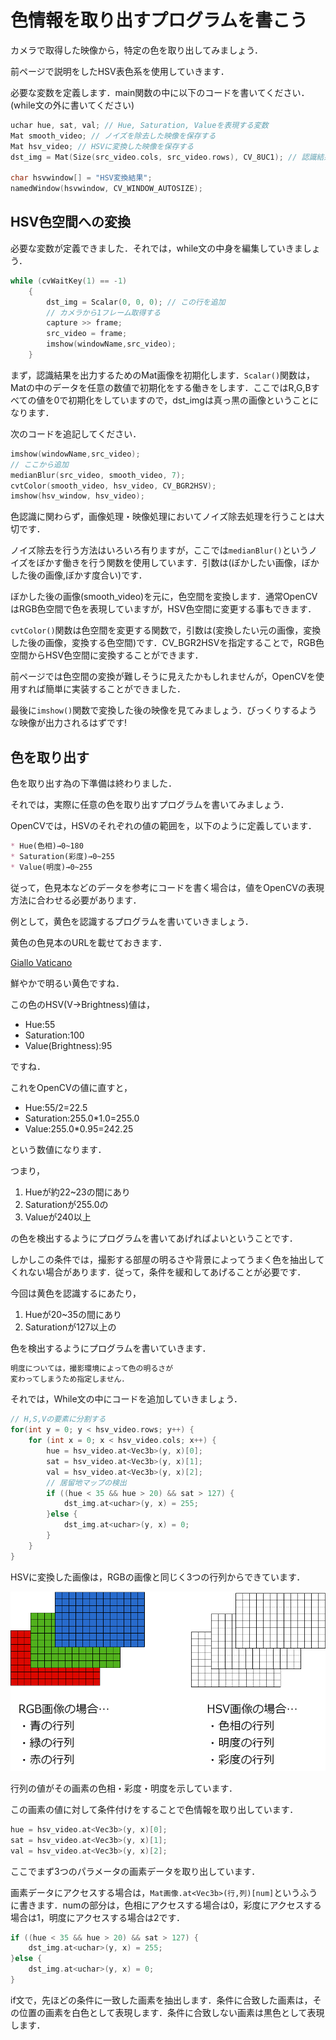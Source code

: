 # 色情報を取り出すプログラムを書こう

カメラで取得した映像から，特定の色を取り出してみましょう．

前ページで説明をしたHSV表色系を使用していきます．

必要な変数を定義します．main関数の中に以下のコードを書いてください．(while文の外に書いてください)

```C++
uchar hue, sat, val; // Hue, Saturation, Valueを表現する変数
Mat smooth_video; // ノイズを除去した映像を保存する
Mat hsv_video; // HSVに変換した映像を保存する
dst_img = Mat(Size(src_video.cols, src_video.rows), CV_8UC1); // 認識結果を表示する

char hsvwindow[] = "HSV変換結果";
namedWindow(hsvwindow, CV_WINDOW_AUTOSIZE);
```

## HSV色空間への変換

必要な変数が定義できました．それでは，while文の中身を編集していきましょう．

```C++
while (cvWaitKey(1) == -1)
	{
		dst_img = Scalar(0, 0, 0); // この行を追加
		// カメラから1フレーム取得する
		capture >> frame;
		src_video = frame;
		imshow(windowName,src_video);
	}
```

まず，認識結果を出力するためのMat画像を初期化します．`Scalar()`関数は，Matの中のデータを任意の数値で初期化をする働きをします．ここではR,G,Bすべての値を0で初期化をしていますので，dst_imgは真っ黒の画像ということになります．

次のコードを追記してください．

```C++
imshow(windowName,src_video);
// ここから追加
medianBlur(src_video, smooth_video, 7);
cvtColor(smooth_video, hsv_video, CV_BGR2HSV);
imshow(hsv_window, hsv_video);
```

色認識に関わらず，画像処理・映像処理においてノイズ除去処理を行うことは大切です．

ノイズ除去を行う方法はいろいろ有りますが，ここでは`medianBlur()`というノイズをぼかす働きを行う関数を使用しています．引数は(ぼかしたい画像，ぼかした後の画像,ぼかす度合い)です．

ぼかした後の画像(smooth_video)を元に，色空間を変換します．通常OpenCVはRGB色空間で色を表現していますが，HSV色空間に変更する事もできます．

`cvtColor()`関数は色空間を変更する関数で，引数は(変換したい元の画像，変換した後の画像，変換する色空間)です．CV_BGR2HSVを指定することで，RGB色空間からHSV色空間に変換することができます．

前ページでは色空間の変換が難しそうに見えたかもしれませんが，OpenCVを使用すれば簡単に実装することができました．

最後に`imshow()`関数で変換した後の映像を見てみましょう．びっくりするような映像が出力されるはずです!

## 色を取り出す

色を取り出す為の下準備は終わりました．

それでは，実際に任意の色を取り出すプログラムを書いてみましょう．

OpenCVでは，HSVのそれぞれの値の範囲を，以下のように定義しています．
```md
* Hue(色相)→0~180
* Saturation(彩度)→0~255
* Value(明度)→0~255
```
従って，色見本などのデータを参考にコードを書く場合は，値をOpenCVの表現方法に合わせる必要があります．

例として，黄色を認識するプログラムを書いていきましょう．

黄色の色見本のURLを載せておきます．

[Giallo Vaticano](http://www.color-sample.com/colors/3559/)

鮮やかで明るい黄色ですね．

この色のHSV(V→Brightness)値は，

* Hue:55
* Saturation:100
* Value(Brightness):95

ですね．

これをOpenCVの値に直すと，

* Hue:55/2=22.5
* Saturation:255.0*1.0=255.0
* Value:255.0*0.95=242.25

という数値になります．

つまり，

1. Hueが約22~23の間にあり
2. Saturationが255.0の
3. Valueが240以上

の色を検出するようにプログラムを書いてあげればよいということです．

しかしこの条件では，撮影する部屋の明るさや背景によってうまく色を抽出してくれない場合があります．従って，条件を緩和してあげることが必要です．

今回は黄色を認識するにあたり，

1. Hueが20~35の間にあり
2. Saturationが127以上の

色を検出するようにプログラムを書いていきます．

```txt
明度については，撮影環境によって色の明るさが
変わってしまうため指定しません．
```

それでは，While文の中にコードを追加していきましょう．


```C++
// H,S,Vの要素に分割する
for(int y = 0; y < hsv_video.rows; y++) {
	for (int x = 0; x < hsv_video.cols; x++) {
		hue = hsv_video.at<Vec3b>(y, x)[0];
		sat = hsv_video.at<Vec3b>(y, x)[1];
		val = hsv_video.at<Vec3b>(y, x)[2];
		// 居留地マップの検出
		if ((hue < 35 && hue > 20) && sat > 127) {
		    dst_img.at<uchar>(y, x) = 255;
		}else {
			dst_img.at<uchar>(y, x) = 0;
		}
	}
}
```

HSVに変換した画像は，RGBの画像と同じく3つの行列からできています．

![](/img/RGB2HSV.png)

行列の値がその画素の色相・彩度・明度を示しています．

この画素の値に対して条件付けをすることで色情報を取り出しています．

```C++
hue = hsv_video.at<Vec3b>(y, x)[0];
sat = hsv_video.at<Vec3b>(y, x)[1];
val = hsv_video.at<Vec3b>(y, x)[2];
```

ここでまず3つのパラメータの画素データを取り出しています．

画素データにアクセスする場合は，`Mat画像.at<Vec3b>(行,列)[num]`というふうに書きます．numの部分は，色相にアクセスする場合は0，彩度にアクセスする場合は1，明度にアクセスする場合は2です．

```C++
if ((hue < 35 && hue > 20) && sat > 127) {
    dst_img.at<uchar>(y, x) = 255;
}else {
	dst_img.at<uchar>(y, x) = 0;
}
```

if文で，先ほどの条件に一致した画素を抽出します．条件に合致した画素は，その位置の画素を白色として表現します．条件に合致しない画素は黒色として表現します．

